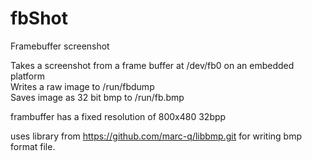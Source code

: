 # fbShot
Framebuffer screenshot

Takes a screenshot from a frame buffer at /dev/fb0 on an embedded platform  
Writes a raw image to /run/fbdump  
Saves image as 32 bit bmp to /run/fb.bmp

frambuffer has a fixed resolution of 800x480 32bpp


uses library from https://github.com/marc-q/libbmp.git for writing bmp format file.